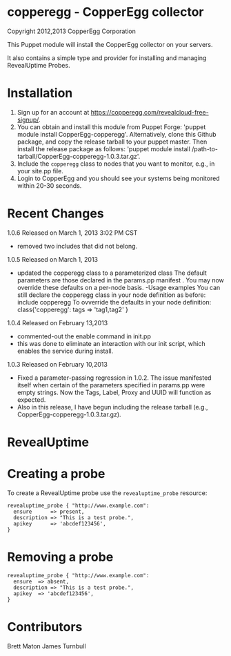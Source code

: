 copperegg - CopperEgg collector
=

Copyright 2012,2013 CopperEgg Corporation

This Puppet module will install the CopperEgg collector on your servers.

It also contains a simple type and provider for installing and managing RevealUptime Probes.

Installation
==

1. Sign up for an account at https://copperegg.com/revealcloud-free-signup/.
2. You can obtain and install this module from Puppet Forge: 'puppet module install CopperEgg-copperegg'.
   Alternatively, clone this Github package, and copy the release tarball to your puppet master.
   Then install the release package as follows: 'puppet module install /path-to-tarball/CopperEgg-copperegg-1.0.3.tar.gz'.
3. Include the `copperegg` class to nodes that you want to monitor, e.g., in your site.pp file.
4. Login to CopperEgg and you should see your systems being monitored within 20-30 seconds.

Recent Changes
==

1.0.6 Released on March 1, 2013  3:02 PM CST
  - removed two includes that did not belong.

1.0.5 Released on March 1, 2013
  - updated the copperegg class to a parameterized class
    The default parameters are those declared in the params.pp manifest
.
    You may now override these defaults on a per-node basis.
  -Usage examples
    You can still declare the copperegg class in your node definition as before:
        include copperegg
    To ovverride the defaults in your node definition:
         class{'copperegg': tags => 'tag1,tag2' }

1.0.4 Released on February 13,2013
  - commented-out the enable command in init.pp
  - this was done to eliminate an interaction with our init script, which enables the service during install.

1.0.3 Released on February 10,2013
  - Fixed a parameter-passing regression in 1.0.2. The issue manifested itself when certain of the parameters specified in params.pp were empty strings.
    Now the Tags, Label, Proxy and UUID will function as expected.
  - Also in this release, I have begun including the release tarball (e.g., CopperEgg-copperegg-1.0.3.tar.gz).

RevealUptime
==

Creating a probe
===

To create a RevealUptime probe use the `revealuptime_probe` resource:

    revealuptime_probe { "http://www.example.com":
      ensure      => present,
      description => "This is a test probe.",
      apikey      => 'abcdef123456',
    }

Removing a probe
===

    revealuptime_probe { "http://www.example.com":
      ensure  => absent,
      description => "This is a test probe.",
      apikey  => 'abcdef123456',
    }

Contributors
==

Brett Maton
James Turnbull

